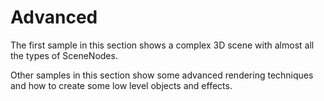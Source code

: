 ﻿# Advanced

The first sample in this section shows a complex 3D scene with almost all the types of SceneNodes.

Other samples in this section show some advanced rendering techniques and how to create some low level objects and effects.